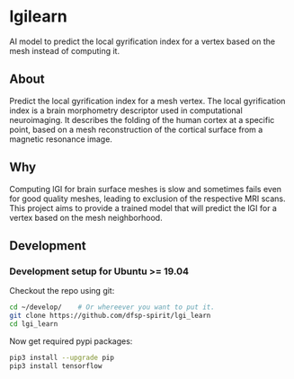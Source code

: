 # lgilearn
AI model to predict the local gyrification index for a vertex based on the mesh instead of computing it.


## About

Predict the local gyrification index for a mesh vertex. The local gyrification index is a brain morphometry descriptor used in computational neuroimaging. It describes the folding of the human cortex at a specific point, based on a mesh reconstruction of the cortical surface from a magnetic resonance image.

## Why

Computing lGI for brain surface meshes is slow and sometimes fails even for good quality meshes, leading to exclusion of the respective MRI scans. This project aims to provide a trained model that will predict the lGI for a vertex based on the mesh neighborhood.

## Development

### Development setup for Ubuntu >= 19.04

Checkout the repo using git:

```bash
cd ~/develop/    # Or whereever you want to put it.
git clone https://github.com/dfsp-spirit/lgi_learn
cd lgi_learn
```

Now get required pypi packages:

```bash
pip3 install --upgrade pip
pip3 install tensorflow
```
